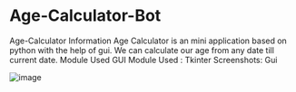# Age-Calculator-Bot
Age-Calculator Information Age Calculator is an mini application based on python with the help of gui.
We can calculate our age from any date till current date.
Module Used GUI Module Used : Tkinter 
Screenshots: Gui


![image](https://user-images.githubusercontent.com/47951388/122522284-674de600-d033-11eb-9ea6-efd89c98ccc6.png)
